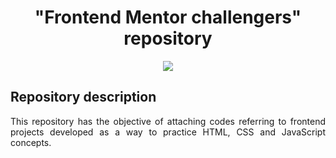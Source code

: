 <h1 align="center">"Frontend Mentor challengers" repository</h1>

<p align="center">
<img src="https://img.shields.io/badge/Status-In%20update-green"/>
</p>


<h2>Repository description</h2>
<p align="justify">This repository has the objective of attaching codes referring to frontend projects developed as a way to practice HTML, CSS and JavaScript concepts.</p>
